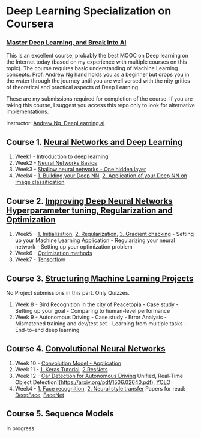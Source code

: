 # Deep Learning Specialization on Coursera
### [Master Deep Learning, and Break into AI](https://www.coursera.org/specializations/deep-learning)

This is an excellent course, probably the best MOOC on Deep learning on the Internet today (based on my experience with multiple courses on this topic). The course requires basic understanding of Machine Learning concepts. Prof. Andrew Ng hand holds you as a beginner but drops you in the water through the journey until you are well versed with the nity grities of theoretical and practical aspects of Deep Learning.

These are my submissions required for completion of the course. If you are taking this course, I suggest you access this repo only to look for alternative implementations.

Instructor: [Andrew Ng, DeepLearning.ai]()

## Course 1. [Neural Networks and Deep Learning](https://github.com/imvinod/coursera-deep-learning-specialization/tree/master/1.%20Neural%20Networks%20and%20Deep%20Learning)
 
1. Week1 - Introduction to deep learning
2. Week2 - [Neural Networks Basics](https://github.com/imvinod/coursera-deep-learning-specialization/blob/master/1.%20Neural%20Networks%20and%20Deep%20Learning/Week%202/Logistic%20Regression%20as%20a%20Neural%20Network/Logistic%2BRegression%2Bwith%2Ba%2BNeural%2BNetwork%2Bmindset%2Bv4.ipynb)
3. Week3 - [Shallow neural networks - One hidden layer](https://github.com/imvinod/coursera-deep-learning-specialization/blob/master/1.%20Neural%20Networks%20and%20Deep%20Learning/Week%203/Planar%2Bdata%2Bclassification%2Bwith%2Bone%2Bhidden%2Blayer%2Bv4.ipynb)
4. Week4 - [1. Building your Deep NN](https://github.com/imvinod/coursera-deep-learning-specialization/blob/master/1.%20Neural%20Networks%20and%20Deep%20Learning/Week%204/Building%20your%20Deep%20Neural%20Network%20-%20Step%20by%20Step/Building%2Byour%2BDeep%2BNeural%2BNetwork%2B-%2BStep%2Bby%2BStep%2Bv5.ipynb),  [2. Application of your Deep NN on Image classification](https://github.com/imvinod/coursera-deep-learning-specialization/blob/master/1.%20Neural%20Networks%20and%20Deep%20Learning/Week%204/Building%20your%20Deep%20Neural%20Network%20-%20Step%20by%20Step/Building%2Byour%2BDeep%2BNeural%2BNetwork%2B-%2BStep%2Bby%2BStep%2Bv5.ipynb)

## Course 2. [Improving Deep Neural Networks Hyperparameter tuning, Regularization and Optimization](https://github.com/enggen/Deep-Learning-Coursera/tree/master/Improving%20Deep%20Neural%20Networks%20Hyperparameter%20tuning%2C%20Regularization%20and%20Optimization)

1. Week5 - [1, Initialization](https://github.com/imvinod/coursera-deep-learning-specialization/blob/master/2.%20Improving%20Deep%20Neural%20Networks%20Hyperparameter%20tuning%2C%20Regularization%20and%20Optimization/week5/Initialization/Initialization.ipynb), [2. Regularization](https://github.com/imvinod/coursera-deep-learning-specialization/blob/master/2.%20Improving%20Deep%20Neural%20Networks%20Hyperparameter%20tuning%2C%20Regularization%20and%20Optimization/week5/Regularization/Regularization.ipynb), [3. Gradient chacking](https://github.com/imvinod/coursera-deep-learning-specialization/blob/master/2.%20Improving%20Deep%20Neural%20Networks%20Hyperparameter%20tuning%2C%20Regularization%20and%20Optimization/week5/Gradient%20Checking/Gradient%20Checking%20v1.ipynb)
         - Setting up your Machine Learning Application
         - Regularizing your neural network
         - Setting up your optimization problem
2. Week6 - [Optimization methods](https://github.com/imvinod/coursera-deep-learning-specialization/blob/master/2.%20Improving%20Deep%20Neural%20Networks%20Hyperparameter%20tuning%2C%20Regularization%20and%20Optimization/week6/Optimization%20methods.ipynb)
3. Week7 - [Tensorflow](https://github.com/imvinod/coursera-deep-learning-specialization/blob/master/2.%20Improving%20Deep%20Neural%20Networks%20Hyperparameter%20tuning%2C%20Regularization%20and%20Optimization/week7/Tensorflow%20Tutorial.ipynb)

## Course 3. [Structuring Machine Learning Projects](https://github.com/enggen/Deep-Learning-Coursera/tree/master/Structuring%20Machine%20Learning%20Projects)

No Project submissions in this part. Only Quizzes.

1. Week 8 - Bird Recognition in the city of Peacetopia - Case study
         - Setting up your goal
         - Comparing to human-level performance
2. Week 9 - Autonomous Driving - Case study
         - Error Analysis
         - Mismatched training and dev/test set
         - Learning from multiple tasks
         - End-to-end deep learning

## Course 4. [Convolutional Neural Networks](https://github.com/enggen/Deep-Learning-Coursera/tree/master/Convolutional%20Neural%20Networks)
 
 1. Week 10 - [Convolution Model - Application](https://github.com/imvinod/coursera-deep-learning-specialization/blob/master/3.%20Convolutional_Neural_Networks/week1/Convolution%20model%20-%20Application%20-%20v1.ipynb)
 2. Week 11 - [1. Keras Tutorial](https://github.com/imvinod/coursera-deep-learning-specialization/blob/master/3.%20Convolutional_Neural_Networks/week2/KerasTutorial/Keras%20-%20Tutorial%20-%20Happy%20House%20v2.ipynb), [2.ResNets](https://github.com/imvinod/coursera-deep-learning-specialization/blob/master/3.%20Convolutional_Neural_Networks/week2/ResNets/Residual%20Networks%20-%20v2.ipynb)
 3. Week 12 - [Car Detection for Autonomous Driving](https://github.com/imvinod/coursera-deep-learning-specialization/blob/master/3.%20Convolutional_Neural_Networks/week3/Car%20detection%20for%20Autonomous%20Driving/Autonomous%20driving%20application%20-%20Car%20detection%20-%20v1.ipynb)
Unified, Real-Time Object Detection](https://arxiv.org/pdf/1506.02640.pdf), [YOLO](https://arxiv.org/pdf/1612.08242.pdf)
 4. Week4 - [1. Face recognition](https://github.com/imvinod/coursera-deep-learning-specialization/blob/master/3.%20Convolutional_Neural_Networks/week4/Face%20Recognition/Face%20Recognition%20for%20the%20Happy%20House%20-%20v3.ipynb), [2. Neural style transfer](https://github.com/imvinod/coursera-deep-learning-specialization/blob/master/3.%20Convolutional_Neural_Networks/week4/Neural%20Style%20Transfer/Art%20Generation%20with%20Neural%20Style%20Transfer%20-%20v2.ipynb) 
      Papers for read: [DeepFace](https://www.cs.toronto.edu/~ranzato/publications/taigman_cvpr14.pdf), [FaceNet](https://www.cv-foundation.org/openaccess/content_cvpr_2015/papers/Schroff_FaceNet_A_Unified_2015_CVPR_paper.pdf)
 
## Course 5. Sequence Models 
 In progress
 
 


